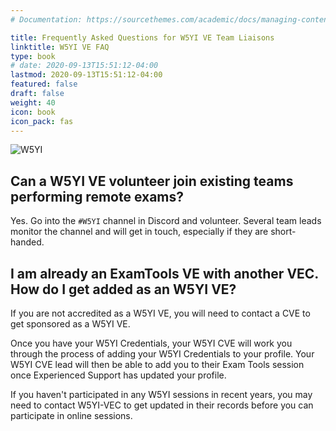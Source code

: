 ```yaml
---
# Documentation: https://sourcethemes.com/academic/docs/managing-content/

title: Frequently Asked Questions for W5YI VE Team Liaisons
linktitle: W5YI VE FAQ
type: book
# date: 2020-09-13T15:51:12-04:00
lastmod: 2020-09-13T15:51:12-04:00
featured: false
draft: false
weight: 40
icon: book
icon_pack: fas
---
```


![W5YI](images/veclogo.png)

## Can a W5YI VE volunteer join existing teams performing remote exams?

Yes. Go into the `#W5YI` channel in Discord and volunteer. Several team
leads monitor the channel and will get in touch, especially if they
are short-handed.

## I am already an ExamTools VE with another VEC. How do I get added as an W5YI VE?

If you are not accredited as a W5YI VE, you will need to contact a CVE to
get sponsored as a W5YI VE.

Once you have your W5YI Credentials, your W5YI CVE will work you through the
process of adding your W5YI Credentials to your profile.  Your W5YI CVE lead
will then be able to add you to their Exam Tools session once Experienced
Support has updated your profile.

If you haven't participated in any W5YI sessions in recent years, you
may need to contact W5YI-VEC to get updated in their records before you can
participate in online sessions.

